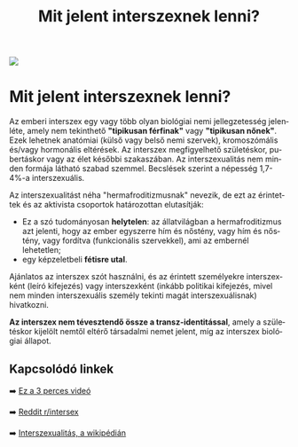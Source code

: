 ﻿---
title: "Mit jelent interszexnek lenni?"
description: "Tények, tévhitek és bemutató az interszexualitásról"
lang: hu
---

<div class="header-image"><img src="assets/images/intersex-pride-flag.png" /></div>

# Mit jelent interszexnek lenni?

Az emberi interszex egy vagy több olyan biológiai nemi jellegzetesség jelenléte, amely nem tekinthető **"tipikusan férfinak"** vagy **"tipikusan nőnek"**. Ezek lehetnek anatómiai (külső vagy belső nemi szervek), kromoszómális és/vagy hormonális eltérések. Az interszex megfigyelhető születéskor, pubertáskor vagy az élet későbbi szakaszában. Az interszexualitás nem minden formája látható szabad szemmel. Becslések szerint a népesség 1,7-4%-a interszexuális.

Az interszexualitást néha "hermafroditizmusnak" nevezik, de ezt az érintettek és az aktivista csoportok határozottan elutasítják:

* Ez a szó tudományosan **helytelen**: az állatvilágban a hermafroditizmus azt jelenti, hogy az ember egyszerre hím és nőstény, vagy hím és nőstény, vagy fordítva (funkcionális szervekkel), ami az embernél lehetetlen;
* egy képzeletbeli **fétisre utal**.

Ajánlatos az interszex szót használni, és az érintett személyekre interszexként (leíró kifejezés) vagy interszexként (inkább politikai kifejezés, mivel nem minden interszexuális személy tekinti magát interszexuálisnak) hivatkozni.

**Az interszex nem tévesztendő össze a transz-identitással**, amely a születéskor kijelölt nemtől eltérő társadalmi nemet jelent, míg az interszex biológiai állapot.

## Kapcsolódó linkek

➡️ [Ez a 3 perces videó](https://www.youtube.com/watch?v=cAUDKEI4QKI&feature=emb_title)

➡️ [Reddit r/intersex](https://www.reddit.com/r/intersex/)

➡️ [Interszexualitás, a wikipédián](https://hu.wikipedia.org/wiki/Interszexualit%C3%A1s)
